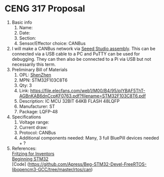 # CENG 317 Proposal
1. Basic info
     1. Name: 
     2. Date: 
     3. Section:
     4. Sensor/Effector choice: CANBus
2. I will make a CANBus network via [Seeed Studio assembly](https://www.seeedstudio.com/fusion_pcb.html). This can be connected via a USB cable to a PC and PuTTY can be used for debugging. They can then also be connected to a Pi via USB but not necessarily this term. 
3. Preliminary Bill of Materials
    1. OPL: [ShenZhen](https://www.seeedstudio.com/opl.html)
    2. MPN: STM32F103C8T6 
	3. Qty: 3
	4. Link: https://file.elecfans.com/web1/M00/B4/95/pIYBAF5ThT-AGBnKAB6dnCcpKF0763.pdf?filename=STM32F103C8T6.pdf
    5. Description:	IC MCU 32BIT 64KB FLASH 48LQFP
	6. Manufacturer: ST
	7. Package: LQFP-48
4. Specifications
    1. Voltage range:
	2. Current draw:
	3. Protocol: CANBus
	4. Additional components needed: Many, 3 full BluePill devices needed + ?
5. References:    
[Fritzing for Inventors](https://learning-oreilly-com.ezproxy.humber.ca/library/view/fritzing-for-inventors/9780071844642/ch01.html#ch01)    
[Beginning STM32](https://learning-oreilly-com.ezproxy.humber.ca/library/view/beginning-stm32-developing/9781484236246/html/465982_1_En_1_Chapter.xhtml)     
[Code] (https://github.com/Apress/Beg-STM32-Devel-FreeRTOS-libopencm3-GCC/tree/master/rtos/can)